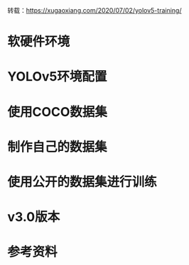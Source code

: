 转载：https://xugaoxiang.com/2020/07/02/yolov5-training/

# 软硬件环境

# YOLOv5环境配置

# 使用COCO数据集

# 制作自己的数据集

# 使用公开的数据集进行训练

# v3.0版本

# 参考资料